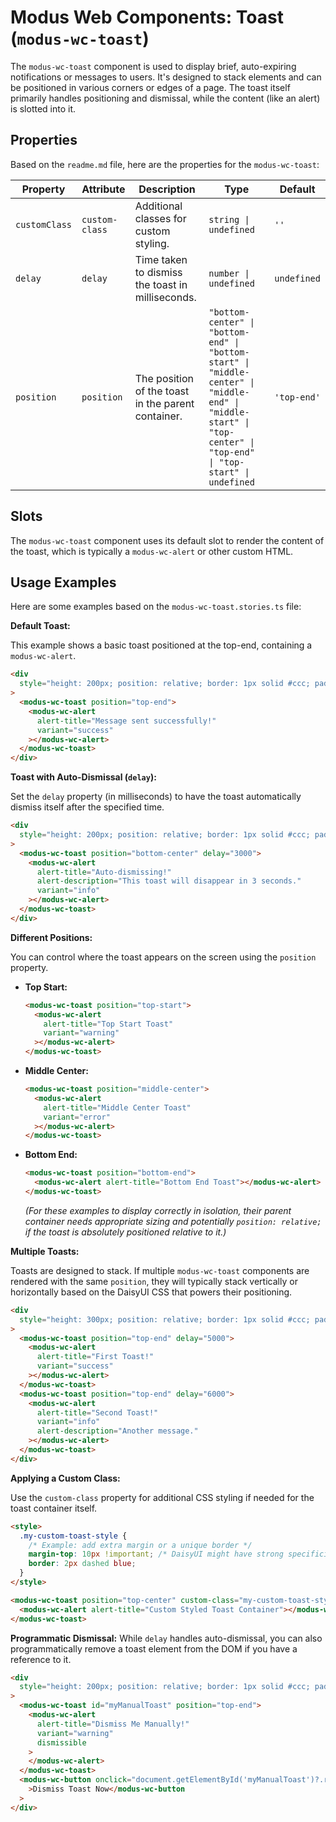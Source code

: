 # Modus Web Components: Toast (`modus-wc-toast`)

The `modus-wc-toast` component is used to display brief, auto-expiring notifications or messages to users. It's designed to stack elements and can be positioned in various corners or edges of a page. The toast itself primarily handles positioning and dismissal, while the content (like an alert) is slotted into it.

## Properties

Based on the `readme.md` file, here are the properties for the `modus-wc-toast`:

| Property      | Attribute      | Description                                        | Type                                                                                                                                                              | Default     |
| ------------- | -------------- | -------------------------------------------------- | ----------------------------------------------------------------------------------------------------------------------------------------------------------------- | ----------- |
| `customClass` | `custom-class` | Additional classes for custom styling.             | `string \| undefined`                                                                                                                                             | `''`        |
| `delay`       | `delay`        | Time taken to dismiss the toast in milliseconds.   | `number \| undefined`                                                                                                                                             | `undefined` |
| `position`    | `position`     | The position of the toast in the parent container. | `"bottom-center" \| "bottom-end" \| "bottom-start" \| "middle-center" \| "middle-end" \| "middle-start" \| "top-center" \| "top-end" \| "top-start" \| undefined` | `'top-end'` |

## Slots

The `modus-wc-toast` component uses its default slot to render the content of the toast, which is typically a `modus-wc-alert` or other custom HTML.

## Usage Examples

Here are some examples based on the `modus-wc-toast.stories.ts` file:

**Default Toast:**

This example shows a basic toast positioned at the top-end, containing a `modus-wc-alert`.

```html
<div
  style="height: 200px; position: relative; border: 1px solid #ccc; padding: 1rem;"
>
  <modus-wc-toast position="top-end">
    <modus-wc-alert
      alert-title="Message sent successfully!"
      variant="success"
    ></modus-wc-alert>
  </modus-wc-toast>
</div>
```

**Toast with Auto-Dismissal (`delay`):**

Set the `delay` property (in milliseconds) to have the toast automatically dismiss itself after the specified time.

```html
<div
  style="height: 200px; position: relative; border: 1px solid #ccc; padding: 1rem;"
>
  <modus-wc-toast position="bottom-center" delay="3000">
    <modus-wc-alert
      alert-title="Auto-dismissing!"
      alert-description="This toast will disappear in 3 seconds."
      variant="info"
    ></modus-wc-alert>
  </modus-wc-toast>
</div>
```

**Different Positions:**

You can control where the toast appears on the screen using the `position` property.

- **Top Start:**
  ```html
  <modus-wc-toast position="top-start">
    <modus-wc-alert
      alert-title="Top Start Toast"
      variant="warning"
    ></modus-wc-alert>
  </modus-wc-toast>
  ```
- **Middle Center:**
  ```html
  <modus-wc-toast position="middle-center">
    <modus-wc-alert
      alert-title="Middle Center Toast"
      variant="error"
    ></modus-wc-alert>
  </modus-wc-toast>
  ```
- **Bottom End:**
  ```html
  <modus-wc-toast position="bottom-end">
    <modus-wc-alert alert-title="Bottom End Toast"></modus-wc-alert>
  </modus-wc-toast>
  ```
  _(For these examples to display correctly in isolation, their parent container needs appropriate sizing and potentially `position: relative;` if the toast is absolutely positioned relative to it.)_

**Multiple Toasts:**

Toasts are designed to stack. If multiple `modus-wc-toast` components are rendered with the same `position`, they will typically stack vertically or horizontally based on the DaisyUI CSS that powers their positioning.

```html
<div
  style="height: 300px; position: relative; border: 1px solid #ccc; padding: 1rem;"
>
  <modus-wc-toast position="top-end" delay="5000">
    <modus-wc-alert
      alert-title="First Toast!"
      variant="success"
    ></modus-wc-alert>
  </modus-wc-toast>
  <modus-wc-toast position="top-end" delay="6000">
    <modus-wc-alert
      alert-title="Second Toast!"
      variant="info"
      alert-description="Another message."
    ></modus-wc-alert>
  </modus-wc-toast>
</div>
```

**Applying a Custom Class:**

Use the `custom-class` property for additional CSS styling if needed for the toast container itself.

```html
<style>
  .my-custom-toast-style {
    /* Example: add extra margin or a unique border */
    margin-top: 10px !important; /* DaisyUI might have strong specificity */
    border: 2px dashed blue;
  }
</style>

<modus-wc-toast position="top-center" custom-class="my-custom-toast-style">
  <modus-wc-alert alert-title="Custom Styled Toast Container"></modus-wc-alert>
</modus-wc-toast>
```

**Programmatic Dismissal:**
While `delay` handles auto-dismissal, you can also programmatically remove a toast element from the DOM if you have a reference to it.

```html
<div
  style="height: 200px; position: relative; border: 1px solid #ccc; padding: 1rem;"
>
  <modus-wc-toast id="myManualToast" position="top-end">
    <modus-wc-alert
      alert-title="Dismiss Me Manually!"
      variant="warning"
      dismissible
    >
    </modus-wc-alert>
  </modus-wc-toast>
  <modus-wc-button onclick="document.getElementById('myManualToast')?.remove()"
    >Dismiss Toast Now</modus-wc-button
  >
</div>
```

